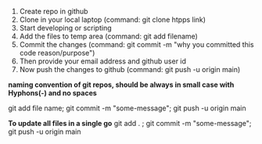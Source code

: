 1. Create repo in github
2. Clone in your local laptop (command: git clone htpps link)
3. Start developing or scripting
4. Add the files to temp area (command: git add filename)
5. Commit the changes (command: git commit -m "why you committed this code reason/purpose")
6. Then provide your email address and github user id
7. Now push the changes to github (command: git push -u origin main)


**naming convention of git repos, should be always in small case with Hyphons(-) and no spaces**

git add file name; git commit -m "some-message"; git push -u origin main

**To update all files in a single go**
git add . ; git commit -m "some-message"; git push -u origin main


